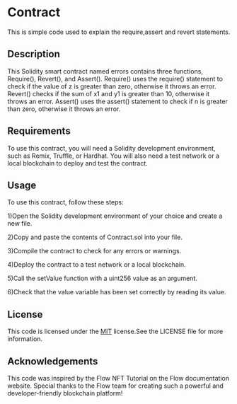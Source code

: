 
# Contract

This is simple code used to explain the require,assert and revert statements.


## Description

This Solidity smart contract named errors contains three functions, Require(), Revert(), and Assert(). Require() uses the require() statement to check if the value of z is greater than zero, otherwise it throws an error. Revert() checks if the sum of x1 and y1 is greater than 10, otherwise it throws an error. Assert() uses the assert() statement to check if n is greater than zero, otherwise it throws an error.
 

## Requirements

To use this contract, you will need a Solidity development environment, such as Remix, Truffle, or Hardhat. You will also need a test network or a local blockchain to deploy and test the contract.
## Usage

To use this contract, follow these steps:

1)Open the Solidity development environment of your choice and create a new file.

2)Copy and paste the contents of Contract.sol into your file.

3)Compile the contract to check for any errors or warnings.

4)Deploy the contract to a test network or a local blockchain.

5)Call the setValue function with a uint256 value as an argument.

6)Check that the value variable has been set correctly by reading its value.
## License

This code is licensed under the [MIT](https://choosealicense.com/licenses/mit/) license.See the LICENSE file for more information.


## Acknowledgements

This code was inspired by the Flow NFT Tutorial on the Flow documentation website. Special thanks to the Flow team for creating such a powerful and developer-friendly blockchain platform!
